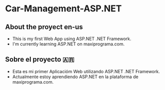 # Car-Management-ASP.NET

## About the proyect en-us
- This is my first Web App using ASP.NET .NET Framework.
- I'm currently learning ASP.NET on maxiprograma.com.


## Sobre el proyecto 🇦🇷
- Esta es mi primer Aplicacióm Web utilizando ASP.NET .NET Framework.
- Actualmente estoy aprendiendo ASP.NET en la plataforma de maxiprograma.com.
